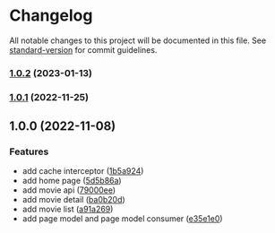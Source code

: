 # Changelog

All notable changes to this project will be documented in this file. See [standard-version](https://github.com/conventional-changelog/standard-version) for commit guidelines.

### [1.0.2](https://github.com/sozonome/muvees-flutter/compare/v1.0.1...v1.0.2) (2023-01-13)

### [1.0.1](https://github.com/sozonome/muvees-flutter/compare/v1.0.0...v1.0.1) (2022-11-25)

## 1.0.0 (2022-11-08)


### Features

* add cache interceptor ([1b5a924](https://github.com/sozonome/muvees-flutter/commit/1b5a92453099a56d3f8b32d059ba7cb898cc3fab))
* add home page ([5d5b86a](https://github.com/sozonome/muvees-flutter/commit/5d5b86aaafc1ac687df4faa79c178ae6e8ed4ad1))
* add movie api ([79000ee](https://github.com/sozonome/muvees-flutter/commit/79000ee0b185dfb81d5a466c5d9dd18aa3ad0d84))
* add movie detail ([ba0b20d](https://github.com/sozonome/muvees-flutter/commit/ba0b20d5a292bcfcc478d5329fb173979b550c40))
* add movie list ([a91a269](https://github.com/sozonome/muvees-flutter/commit/a91a26900744e9601702790d4a7b43f69d02932f))
* add page model and page model consumer ([e35e1e0](https://github.com/sozonome/muvees-flutter/commit/e35e1e0db874887f3c3f3f45cb30caf8b823269a))
